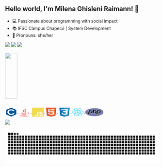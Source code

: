 ## Hello world, I'm Milena Ghisleni Raimann! 👋

- 💻 Passionate about programming with social impact
- 📚 IFSC Câmpus Chapecó | System Development
- 💬 Pronouns: she/her

<div>
  <a href = "mailto:milenaghisleniraimann@gmail.com"><img src="https://img.shields.io/badge/-Gmail-%23333?style=for-the-badge&logo=gmail&logoColor=white" target="_blank"></a>
  <a href="https://instagram.com/milena.ghislenir" target="_blank"><img src="https://img.shields.io/badge/-Instagram-%23E4405F?style=for-the-badge&logo=instagram&logoColor=white" target="_blank"></a>
  <a href="https://www.linkedin.com/in/milena-ghisleni-raimann-642663264/" target="_blank"><img src="https://img.shields.io/badge/-LinkedIn-%230077B5?style=for-the-badge&logo=linkedin&logoColor=white" target="_blank"></a> 
</div>

<div>
 <br>
 <a href="https://github.com/milenaghislenir">
<div> 
  <img width="28%" height="150px" src="https://github-readme-stats.vercel.app/api/top-langs/?username=milenaghislenir&layout=compact&hide_border=true&title_color=ff91a4&text_color=ff91a4&bg_color=0d1117" />
</div>

<div style="display: inline_block"><br>
  <img align="center" alt="Mile-C" height="30" width="40" src="https://raw.githubusercontent.com/devicons/devicon/master/icons/c/c-plain.svg">
  <img align="center" alt="Mile-Java" height="30" width="40" src="https://raw.githubusercontent.com/devicons/devicon/master/icons/java/java-plain.svg">
  <img align="center" alt="Mile-Js" height="30" width="40" src="https://raw.githubusercontent.com/devicons/devicon/master/icons/javascript/javascript-plain.svg">
  <img align="center" alt="Mile-HTML" height="30" width="40" src="https://raw.githubusercontent.com/devicons/devicon/master/icons/html5/html5-original.svg">
  <img align="center" alt="Mile-CSS" height="30" width="40" src="https://raw.githubusercontent.com/devicons/devicon/master/icons/css3/css3-original.svg">
  <img align="center" alt="Mile-React" height="30" width="40" src="https://raw.githubusercontent.com/devicons/devicon/master/icons/react/react-original.svg">
  <img align="center" alt="Mile-PHP" height="50" width="60" src="https://raw.githubusercontent.com/devicons/devicon/master/icons/php/php-original.svg">
</div>
<img src="./gifmi.gif"/>

  ![Snake animation](https://github.com/milenaghislenir/milenaghislenir/blob/output/github-contribution-grid-snake.svg)
